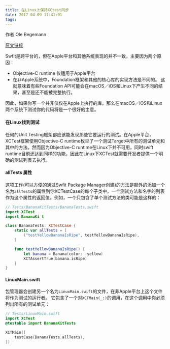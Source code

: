 ```yaml
---
title: 在Linux上保持XCtest同步
date: 2017-04-09 11:41:01
tags:
---
```


作者 Ole Begemann

[原文链接](https://oleb.net/blog/2017/03/keeping-xctest-in-sync/)

Swfit是跨平台的，但在Apple平台和其他系统表现的并不一致，主要因为两个原因：

* Objective-C runtime 仅适用于Apple平台
* 在非Apple系统中，Foundation框架和其他的核心库的实现方法是不同的。 这就意味着有些Foundation API可能会在macOS／iOS和Linux下产生不同的结果，甚至是还不能被完整执行。

因此，如果你写一个并非仅仅在Apple上执行的库，那么在macOS／iOS和Linux两个系统下测试你的代码将是一个很好的主意。

#### 在Linux找到测试
任何的Unit Testing框架都应该能发现那些它要运行的测试。在Apple平台，XCTest框架使用Objective-C runtime枚举了一个测试Target中所有的测试单元和其中的方法。然而因为Objective-C runtime在Linux下并不可用，同时swift runtime目前还达到同样的功能，因此在Linux下XCTest就需要开发者提供一个明确的测试列表去执行。

#### allTests 属性
这项工作(可以方便的通过Swfit Package Manager创建)的方法是额外的添加一个名为`allTests`的属性到你XCTestCase的每个子类中，一个测试方法和名字的列表作为这个属性的返回值。例如，一个只包含了单个测试方法的类可能是这样的：

```swift
// Tests/BananaKitTests/BananaTests.swift
import XCTest
import BananaKi t

class BananaTests: XCTestCase {
	static var allTests = [
        ("testYellowBananaIsRipe", testYellowBananaIsRipe),
    ]

	func testYellowBananaIsRipe() {
        let banana = Banana(color: .yellow)
        XCTAssertTrue(banana.isRipe)
    }
}
```

#### LinuxMain.swift
包管理器会创建另一个名为`LinuxMain.swift`的文件，在非Apple平台上这个文件将作为测试的运行者。 它包含了一个对`XCTMain(_:)`的调用，在这个调用中你必须列出所有的测试单元：

```swift
// Tests/LinuxMain.swift
import XCTest
@testable import BananaKitTests

XCTMain([
    testCase(BananaTests.allTests),
])
```